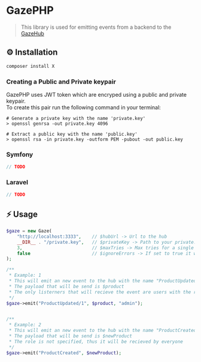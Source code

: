 # GazePHP

> This library is used for emitting events from a backend to the [GazeHub](https://gitlab.isaac.nl/study/php-chapter/real-time-ui-updates/gazehub)

## ⚙️ Installation

```bash
composer install X
```

### Creating a Public and Private keypair

GazePHP uses JWT token which are encryped using a public and private keypair.<br/>
To create this pair run the following command in your terminal:

```shell
# Generate a private key with the name 'private.key'
> openssl genrsa -out private.key 4096

# Extract a public key with the name 'public.key'
> openssl rsa -in private.key -outform PEM -pubout -out public.key
```

### Symfony

```php
// TODO
```

### Laravel

```php
// TODO
```

## ⚡️ Usage

```php
$gaze = new Gaze(
    "http://localhost:3333",    // $hubUrl -> Url to the hub
    __DIR__ . "/private.key",   // $privateKey -> Path to your private.key file
    3,                          // $maxTries -> Max tries for a single emit
    false                       // $ignoreErrors -> If set to true it will not throw errors if emit fails
);

/**
 * Example: 1
 * This will emit an new event to the hub with the name "ProductUpdated/1"
 * The payload that will be send is $product
 * The only listerners that will recieve the event are users with the role "admin"
 */
$gaze->emit("ProductUpdated/1", $product, "admin");


/**
 * Example: 2
 * This will emit an new event to the hub with the name "ProductCreated"
 * The payload that will be send is $newProduct
 * The role is not specified, thus it will be recieved by everyone
 */
$gaze->emit("ProductCreated", $newProduct);
```
